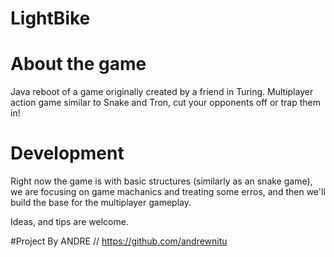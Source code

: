 # LightBike

# About the game

Java reboot of a game originally created by a friend in Turing. 
Multiplayer action game similar to Snake and Tron, cut your opponents off or trap them in!

# Development

Right now the game is with basic structures (similarly as an snake game), we are focusing on game machanics and treating some erros, and then we'll build the base for the multiplayer gameplay.

Ideas, and tips are welcome. 



#Project By ANDRE // https://github.com/andrewnitu 

